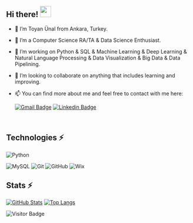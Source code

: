 ## Hi there! <img src="https://raw.githubusercontent.com/aemmadi/aemmadi/master/wave.gif" width="30px">

- 👨 I’m Toyan Ünal from Ankara, Turkey.
- 🌱 I’m a Computer Science RA/TA & Data Science Enthusiast.
- 👀 I’m working on Python & SQL & Machine Learning & Deep Learning & Natural Language Processing & Data Visualization & Big Data & Data Pipelining.
- 🤝 I’m looking to collaborate on anything that includes learning and improving.
- 📫 You can find more about me and feel free to contact with me here:

     [![Gmail Badge](https://img.shields.io/badge/-toyanunal-c14438?style=flat-square&logo=Gmail&logoColor=white&link=mailto:toyanunal@gmail.com)](mailto:toyanunal@gmail.com)
[![Linkedin Badge](https://img.shields.io/badge/-toyanunal-blue?style=flat-square&logo=Linkedin&logoColor=white&link=https://www.linkedin.com/in/toyanunal/)](https://www.linkedin.com/in/toyanunal/)

<br />

## Technologies ⚡

![Python](https://img.shields.io/badge/-Python-black?style=flat-square&logo=Python)

![MySQL](https://img.shields.io/badge/-MySQL-black?style=flat-square&logo=mysql)
![Git](https://img.shields.io/badge/-Git-black?style=flat-square&logo=git)
![GitHub](https://img.shields.io/badge/-GitHub-181717?style=flat-square&logo=github)
![Wix](https://img.shields.io/badge/wix-000?style=for-the-badge&logo=wix&logoColor=white)

## Stats ⚡

[![GitHub Stats](https://github-readme-stats.vercel.app/api?username=toyanunal&count_private=true&show_icons=true&hide=issues&include_all_commits=true&theme=vue)](https://github.com/toyanunal/github-readme-stats)
[![Top Langs](https://github-readme-stats.vercel.app/api/top-langs/?username=toyanunal&theme=vue&layout=compact)](https://github.com/toyanunal/github-readme-stats)

![Visitor Badge](https://visitor-badge.laobi.icu/badge?page_id=toyanunal.toyanunal)

<!---
toyanunal/toyanunal is a ✨ special ✨ repository because its `README.md` (this file) appears on your GitHub profile.
You can click the Preview link to take a look at your changes.
--->
